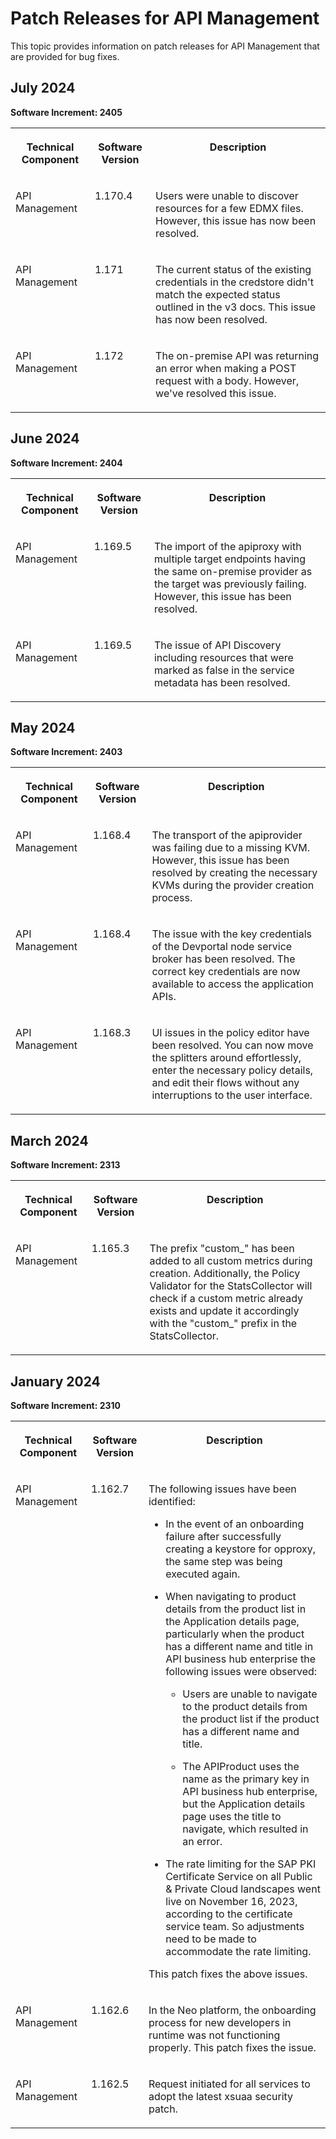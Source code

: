 <!-- loio6ddd927cbeaa42e384dc903e6002e269 -->

# Patch Releases for API Management

This topic provides information on patch releases for API Management that are provided for bug fixes.



<a name="loio6ddd927cbeaa42e384dc903e6002e269__section_afk_kzm_1cc"/>

## July 2024

**Software Increment: 2405**


<table>
<tr>
<th valign="top">

Technical Component

</th>
<th valign="top">

Software Version

</th>
<th valign="top">

Description

</th>
</tr>
<tr>
<td valign="top">

API Management

</td>
<td valign="top">

1.170.4

</td>
<td valign="top">

Users were unable to discover resources for a few EDMX files. However, this issue has now been resolved.

</td>
</tr>
<tr>
<td valign="top">

API Management

</td>
<td valign="top">

1.171

</td>
<td valign="top">

The current status of the existing credentials in the credstore didn't match the expected status outlined in the v3 docs. This issue has now been resolved.

</td>
</tr>
<tr>
<td valign="top">

API Management

</td>
<td valign="top">

1.172

</td>
<td valign="top">

The on-premise API was returning an error when making a POST request with a body. However, we've resolved this issue.

</td>
</tr>
</table>



<a name="loio6ddd927cbeaa42e384dc903e6002e269__section_rkm_1sd_sbc"/>

## June 2024

**Software Increment: 2404**


<table>
<tr>
<th valign="top">

Technical Component

</th>
<th valign="top">

Software Version

</th>
<th valign="top">

Description

</th>
</tr>
<tr>
<td valign="top">

API Management

</td>
<td valign="top">

1.169.5

</td>
<td valign="top">

The import of the apiproxy with multiple target endpoints having the same on-premise provider as the target was previously failing. However, this issue has been resolved.

</td>
</tr>
<tr>
<td valign="top">

API Management

</td>
<td valign="top">

1.169.5

</td>
<td valign="top">

The issue of API Discovery including resources that were marked as false in the service metadata has been resolved.

</td>
</tr>
</table>



<a name="loio6ddd927cbeaa42e384dc903e6002e269__section_hll_dw1_3bc"/>

## May 2024

**Software Increment: 2403**


<table>
<tr>
<th valign="top">

Technical Component

</th>
<th valign="top">

Software Version

</th>
<th valign="top">

Description

</th>
</tr>
<tr>
<td valign="top">

API Management

</td>
<td valign="top">

1.168.4

</td>
<td valign="top">

The transport of the apiprovider was failing due to a missing KVM. However, this issue has been resolved by creating the necessary KVMs during the provider creation process.

</td>
</tr>
<tr>
<td valign="top">

API Management

</td>
<td valign="top">

1.168.4

</td>
<td valign="top">

The issue with the key credentials of the Devportal node service broker has been resolved. The correct key credentials are now available to access the application APIs.

</td>
</tr>
<tr>
<td valign="top">

API Management

</td>
<td valign="top">

1.168.3

</td>
<td valign="top">

UI issues in the policy editor have been resolved. You can now move the splitters around effortlessly, enter the necessary policy details, and edit their flows without any interruptions to the user interface.

</td>
</tr>
</table>



<a name="loio6ddd927cbeaa42e384dc903e6002e269__section_dgt_12r_g1c"/>

## March 2024

**Software Increment: 2313**


<table>
<tr>
<th valign="top">

Technical Component

</th>
<th valign="top">

Software Version

</th>
<th valign="top">

Description

</th>
</tr>
<tr>
<td valign="top">

API Management

</td>
<td valign="top">

1.165.3

</td>
<td valign="top">

The prefix "custom\_" has been added to all custom metrics during creation. Additionally, the Policy Validator for the StatsCollector will check if a custom metric already exists and update it accordingly with the "custom\_" prefix in the StatsCollector.

</td>
</tr>
</table>



<a name="loio6ddd927cbeaa42e384dc903e6002e269__section_u3g_xqj_hrb"/>

## January 2024

**Software Increment: 2310**


<table>
<tr>
<th valign="top">

Technical Component

</th>
<th valign="top">

Software Version

</th>
<th valign="top">

Description

</th>
</tr>
<tr>
<td valign="top">

API Management 

</td>
<td valign="top">

1.162.7

</td>
<td valign="top">

The following issues have been identified:

-   In the event of an onboarding failure after successfully creating a keystore for opproxy, the same step was being executed again.

-   When navigating to product details from the product list in the Application details page, particularly when the product has a different name and title in API business hub enterprise the following issues were observed:

    -   Users are unable to navigate to the product details from the product list if the product has a different name and title.

    -   The APIProduct uses the name as the primary key in API business hub enterprise, but the Application details page uses the title to navigate, which resulted in an error.


-   The rate limiting for the SAP PKI Certificate Service on all Public & Private Cloud landscapes went live on November 16, 2023, according to the certificate service team. So adjustments need to be made to accommodate the rate limiting.


This patch fixes the above issues.

</td>
</tr>
<tr>
<td valign="top">

API Management

</td>
<td valign="top">

1.162.6

</td>
<td valign="top">

In the Neo platform, the onboarding process for new developers in runtime was not functioning properly. This patch fixes the issue.

</td>
</tr>
<tr>
<td valign="top">

API Management

</td>
<td valign="top">

1.162.5

</td>
<td valign="top">

Request initiated for all services to adopt the latest xsuaa security patch.

</td>
</tr>
</table>

